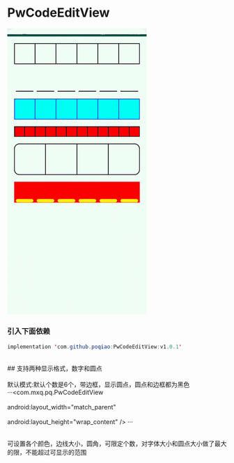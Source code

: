 # PwCodeEditView
![image](https://github.com/poqiao/PwCodeEditView/blob/master/app/src/main/assets/sssssss3.gif)<br>
### 引入下面依赖</br>
```Java
implementation 'com.github.poqiao:PwCodeEditView:v1.0.1'
```
<br>## 支持两种显示格式，数字和圆点</br>
<br>默认模式:默认个数是6个，带边框，显示圆点，圆点和边框都为黑色</br>
···<com.mxq.pq.PwCodeEditView</br>
     <br>android:layout_width="match_parent"</br>
       <br>android:layout_height="wrap_content" />
       ···
       
<br>可设置各个颜色，边线大小，圆角，可限定个数，对字体大小和圆点大小做了最大的限，不能超过可显示的范围</br>
